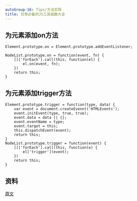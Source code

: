 ```yaml
---
autoGroup-16: Tips/方法实现
title: 日常必备的JS工具函数大全
---
```


## 为元素添加on方法

```
Element.prototype.on = Element.prototype.addEventListener;

NodeList.prototype.on = function(event, fn) {
    []['forEach'].call(this, function(el) {
        el.on(event, fn);
    })
    return this;
}
```

## 为元素添加trigger方法
```
Element.prototype.trigger = function(type, data) {
    var event = document.createEvennt('HTMLEvents');
    event.initEvent(type, true, true);
    event.data = data || {};
    event.eventName = type;
    event.target = this;
    this.dispatchEvent(event);
    return this;
}
NodeList.prototype.trigger = function(event) {
    []['forEach'].call(this, function(e) {
        el['trigger'](event);
    })
    return this;
}
```

## 资料
[原文](https://mp.weixin.qq.com/s/F6HYjmXF99Zk2PTfBgjfBA)